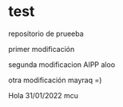 # test
repositorio de prueeba

primer modificación

segunda modificacion AIPP
aloo

otra modificación
mayraq =)

Hola 31/01/2022 mcu
